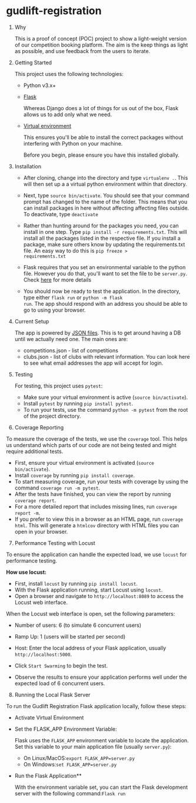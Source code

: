 # gudlift-registration

1. Why


    This is a proof of concept (POC) project to show a light-weight version of our competition booking platform. The aim is the keep things as light as possible, and use feedback from the users to iterate.

2. Getting Started

    This project uses the following technologies:

    * Python v3.x+

    * [Flask](https://flask.palletsprojects.com/en/1.1.x/)

        Whereas Django does a lot of things for us out of the box, Flask allows us to add only what we need. 
     

    * [Virtual environment](https://virtualenv.pypa.io/en/stable/installation.html)

        This ensures you'll be able to install the correct packages without interfering with Python on your machine.

        Before you begin, please ensure you have this installed globally. 


3. Installation

    - After cloning, change into the directory and type <code>virtualenv .</code>. This will then set up a a virtual python environment within that directory.

    - Next, type <code>source bin/activate</code>. You should see that your command prompt has changed to the name of the folder. This means that you can install packages in here without affecting affecting files outside. To deactivate, type <code>deactivate</code>

    - Rather than hunting around for the packages you need, you can install in one step. Type <code>pip install -r requirements.txt</code>. This will install all the packages listed in the respective file. If you install a package, make sure others know by updating the requirements.txt file. An easy way to do this is <code>pip freeze > requirements.txt</code>

    - Flask requires that you set an environmental variable to the python file. However you do that, you'll want to set the file to be <code>server.py</code>. Check [here](https://flask.palletsprojects.com/en/1.1.x/quickstart/#a-minimal-application) for more details

    - You should now be ready to test the application. In the directory, type either <code>flask run</code> or <code>python -m flask run</code>. The app should respond with an address you should be able to go to using your browser.

4. Current Setup

    The app is powered by [JSON files](https://www.tutorialspoint.com/json/json_quick_guide.htm). This is to get around having a DB until we actually need one. The main ones are:
     
    * competitions.json - list of competitions
    * clubs.json - list of clubs with relevant information. You can look here to see what email addresses the app will accept for login.

5. Testing

    For testing, this project uses `pytest`:

    - Make sure your virtual environment is active (`source bin/activate`).
    - Install `pytest` by running `pip install pytest`.
    - To run your tests, use the command `python -m pytest` from the root of the project directory.

6. Coverage Reporting

To measure the coverage of the tests, we use the `coverage` tool. This helps us understand which parts of our code are not being tested and might require additional tests.

- First, ensure your virtual environment is activated (`source bin/activate`).
- Install `coverage` by running `pip install coverage`.
- To start measuring coverage, run your tests with coverage by using the command `coverage run -m pytest`.
- After the tests have finished, you can view the report by running `coverage report`.
- For a more detailed report that includes missing lines, run `coverage report -m`.
- If you prefer to view this in a browser as an HTML page, run `coverage html`. This will generate a `htmlcov` directory with HTML files you can open in your browser.

7. Performance Testing with Locust

To ensure the application can handle the expected load, we use `locust` for performance testing.

**How use locust:**

- First, install `locust` by running `pip install locust`.
- With the Flask application running, start Locust using `locust`.
- Open a browser and navigate to `http://localhost:8089` to access the Locust web interface.

When the Locust web interface is open, set the following parameters:
- Number of users: 6 (to simulate 6 concurrent users)
- Ramp Up: 1 (users will be started per second)
- Host: Enter the local address of your Flask application, usually `http://localhost:5000`.

- Click `Start Swarming` to begin the test.
- Observe the results to ensure your application performs well under the expected load of 6 concurrent users.

8. Running the Local Flask Server

To run the Gudlift Registration Flask application locally, follow these steps:

- Activate Virtual Environment
- Set the FLASK_APP Environment Variable:

   Flask uses the `FLASK_APP` environment variable to locate the application. Set this variable to your main application file (usually `server.py`):

   - On Linux/MacOS:`export FLASK_APP=server.py`
   - On Windows:`set FLASK_APP=server.py`

- Run the Flask Application**

   With the environment variable set, you can start the Flask development server with the following command:`Flask run`

